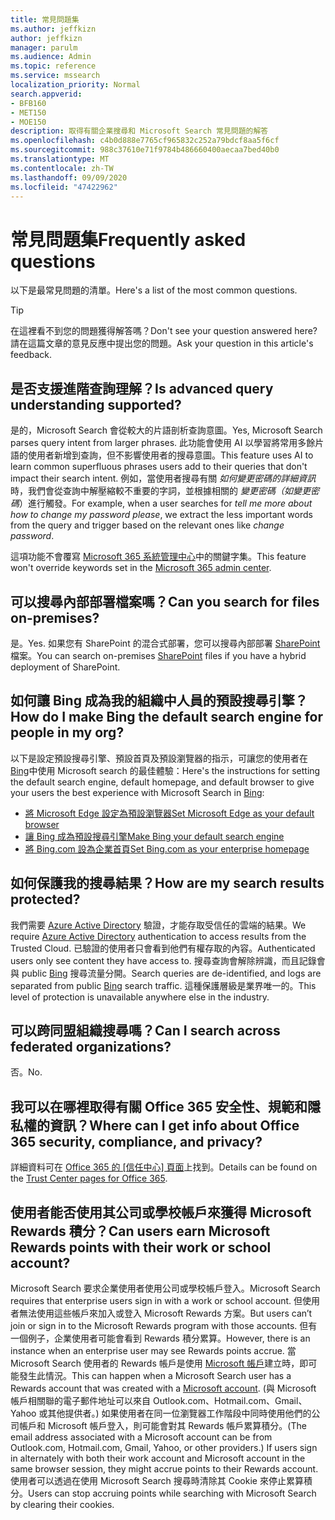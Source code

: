```yaml
---
title: 常見問題集
ms.author: jeffkizn
author: jeffkizn
manager: parulm
ms.audience: Admin
ms.topic: reference
ms.service: mssearch
localization_priority: Normal
search.appverid:
- BFB160
- MET150
- MOE150
description: 取得有關企業搜尋和 Microsoft Search 常見問題的解答
ms.openlocfilehash: c4b0d888e7765cf965832c252a79bdcf8aa5f6cf
ms.sourcegitcommit: 988c37610e71f9784b486660400aecaa7bed40b0
ms.translationtype: MT
ms.contentlocale: zh-TW
ms.lasthandoff: 09/09/2020
ms.locfileid: "47422962"
---
```

<!-- markdownlint-disable no-trailing-punctuation -->
# <a name="frequently-asked-questions"></a><span data-ttu-id="7141f-103">常見問題集</span><span class="sxs-lookup"><span data-stu-id="7141f-103">Frequently asked questions</span></span>

<span data-ttu-id="7141f-104">以下是最常見問題的清單。</span><span class="sxs-lookup"><span data-stu-id="7141f-104">Here's a list of the most common questions.</span></span>

> [!TIP]
> <span data-ttu-id="7141f-105">在這裡看不到您的問題獲得解答嗎？</span><span class="sxs-lookup"><span data-stu-id="7141f-105">Don't see your question answered here?</span></span> <span data-ttu-id="7141f-106">請在這篇文章的意見反應中提出您的問題。</span><span class="sxs-lookup"><span data-stu-id="7141f-106">Ask your question in this article's feedback.</span></span>

## <a name="is-advanced-query-understanding-supported"></a><span data-ttu-id="7141f-107">是否支援進階查詢理解？</span><span class="sxs-lookup"><span data-stu-id="7141f-107">Is advanced query understanding supported?</span></span>

<span data-ttu-id="7141f-108">是的，Microsoft Search 會從較大的片語剖析查詢意圖。</span><span class="sxs-lookup"><span data-stu-id="7141f-108">Yes, Microsoft Search parses query intent from larger phrases.</span></span> <span data-ttu-id="7141f-109">此功能會使用 AI 以學習將常用多餘片語的使用者新增到查詢，但不影響使用者的搜尋意圖。</span><span class="sxs-lookup"><span data-stu-id="7141f-109">This feature uses AI to learn common superfluous phrases users add to their queries that don't impact their search intent.</span></span> <span data-ttu-id="7141f-110">例如，當使用者搜尋有關 *如何變更密碼的詳細資訊*時，我們會從查詢中解壓縮較不重要的字詞，並根據相關的 *變更密碼（如變更密碼*）進行觸發。</span><span class="sxs-lookup"><span data-stu-id="7141f-110">For example, when a user searches for *tell me more about how to change my password please*, we extract the less important words from the query and trigger based on the relevant ones like *change password*.</span></span>
  
<span data-ttu-id="7141f-111">這項功能不會覆寫 [Microsoft 365 系統管理中心](https://admin.microsoft.com)中的關鍵字集。</span><span class="sxs-lookup"><span data-stu-id="7141f-111">This feature won't override keywords set in the [Microsoft 365 admin center](https://admin.microsoft.com).</span></span>
  
## <a name="can-you-search-for-files-on-premises"></a><span data-ttu-id="7141f-112">可以搜尋內部部署檔案嗎？</span><span class="sxs-lookup"><span data-stu-id="7141f-112">Can you search for files on-premises?</span></span>

<span data-ttu-id="7141f-113">是。</span><span class="sxs-lookup"><span data-stu-id="7141f-113">Yes.</span></span> <span data-ttu-id="7141f-114">如果您有 SharePoint 的混合式部署，您可以搜尋內部部署 [SharePoint](http://sharepoint.com/) 檔案。</span><span class="sxs-lookup"><span data-stu-id="7141f-114">You can search on-premises [SharePoint](http://sharepoint.com/) files if you have a hybrid deployment of SharePoint.</span></span>
  
## <a name="how-do-i-make-bing-the-default-search-engine-for-people-in-my-org"></a><span data-ttu-id="7141f-115">如何讓 Bing 成為我的組織中人員的預設搜尋引擎？</span><span class="sxs-lookup"><span data-stu-id="7141f-115">How do I make Bing the default search engine for people in my org?</span></span>

<span data-ttu-id="7141f-116">以下是設定預設搜尋引擎、預設首頁及預設瀏覽器的指示，可讓您的使用者在 [Bing](https://Bing.com)中使用 Microsoft search 的最佳體驗：</span><span class="sxs-lookup"><span data-stu-id="7141f-116">Here's the instructions for setting the default search engine, default homepage, and default browser to give your users the best experience with Microsoft Search in [Bing](https://Bing.com):</span></span>

- [<span data-ttu-id="7141f-117">將 Microsoft Edge 設定為預設瀏覽器</span><span class="sxs-lookup"><span data-stu-id="7141f-117">Set Microsoft Edge as your default browser</span></span>](set-default-browser.md)
- [<span data-ttu-id="7141f-118">讓 Bing 成為預設搜尋引擎</span><span class="sxs-lookup"><span data-stu-id="7141f-118">Make Bing your default search engine</span></span>](set-default-search-engine.md)
- [<span data-ttu-id="7141f-119">將 Bing.com 設為企業首頁</span><span class="sxs-lookup"><span data-stu-id="7141f-119">Set Bing.com as your enterprise homepage</span></span>](set-default-homepage.md)

## <a name="how-are-my-search-results-protected"></a><span data-ttu-id="7141f-120">如何保護我的搜尋結果？</span><span class="sxs-lookup"><span data-stu-id="7141f-120">How are my search results protected?</span></span>

<span data-ttu-id="7141f-121">我們需要 [Azure Active Directory](https://docs.microsoft.com/azure/active-directory/) 驗證，才能存取受信任的雲端的結果。</span><span class="sxs-lookup"><span data-stu-id="7141f-121">We require [Azure Active Directory](https://docs.microsoft.com/azure/active-directory/) authentication to access results from the Trusted Cloud.</span></span> <span data-ttu-id="7141f-122">已驗證的使用者只會看到他們有權存取的內容。</span><span class="sxs-lookup"><span data-stu-id="7141f-122">Authenticated users only see content they have access to.</span></span> <span data-ttu-id="7141f-123">搜尋查詢會解除辨識，而且記錄會與 public [Bing](https://Bing.com) 搜尋流量分開。</span><span class="sxs-lookup"><span data-stu-id="7141f-123">Search queries are de-identified, and logs are separated from public [Bing](https://Bing.com) search traffic.</span></span> <span data-ttu-id="7141f-124">這種保護層級是業界唯一的。</span><span class="sxs-lookup"><span data-stu-id="7141f-124">This level of protection is unavailable anywhere else in the industry.</span></span>

## <a name="can-i-search-across-federated-organizations"></a><span data-ttu-id="7141f-125">可以跨同盟組織搜尋嗎？</span><span class="sxs-lookup"><span data-stu-id="7141f-125">Can I search across federated organizations?</span></span>

<span data-ttu-id="7141f-126">否。</span><span class="sxs-lookup"><span data-stu-id="7141f-126">No.</span></span>

## <a name="where-can-i-get-info-about-office-365-security-compliance-and-privacy"></a><span data-ttu-id="7141f-127">我可以在哪裡取得有關 Office 365 安全性、規範和隱私權的資訊？</span><span class="sxs-lookup"><span data-stu-id="7141f-127">Where can I get info about Office 365 security, compliance, and privacy?</span></span>

<span data-ttu-id="7141f-128">詳細資料可在 [Office 365 的 [信任中心] 頁面](https://www.microsoft.com/TrustCenter/CloudServices/office365/default.aspx)上找到。</span><span class="sxs-lookup"><span data-stu-id="7141f-128">Details can be found on the [Trust Center pages for Office 365](https://www.microsoft.com/TrustCenter/CloudServices/office365/default.aspx).</span></span>

## <a name="can-users-earn-microsoft-rewards-points-with-their-work-or-school-account"></a><span data-ttu-id="7141f-129">使用者能否使用其公司或學校帳戶來獲得 Microsoft Rewards 積分？</span><span class="sxs-lookup"><span data-stu-id="7141f-129">Can users earn Microsoft Rewards points with their work or school account?</span></span>

<span data-ttu-id="7141f-130">Microsoft Search 要求企業使用者使用公司或學校帳戶登入。</span><span class="sxs-lookup"><span data-stu-id="7141f-130">Microsoft Search requires that enterprise users sign in with a work or school account.</span></span> <span data-ttu-id="7141f-131">但使用者無法使用這些帳戶來加入或登入 Microsoft Rewards 方案。</span><span class="sxs-lookup"><span data-stu-id="7141f-131">But users can’t join or sign in to the Microsoft Rewards program with those accounts.</span></span> <span data-ttu-id="7141f-132">但有一個例子，企業使用者可能會看到 Rewards 積分累算。</span><span class="sxs-lookup"><span data-stu-id="7141f-132">However, there is an instance when an enterprise user may see Rewards points accrue.</span></span> <span data-ttu-id="7141f-133">當 Microsoft Search 使用者的 Rewards 帳戶是使用 [Microsoft 帳戶](https://www.microsoft.com/welcome?rtc=1)建立時，即可能發生此情況。</span><span class="sxs-lookup"><span data-stu-id="7141f-133">This can happen when a Microsoft Search user has a Rewards account that was created with a [Microsoft account](https://www.microsoft.com/welcome?rtc=1).</span></span> <span data-ttu-id="7141f-134">(與 Microsoft 帳戶相關聯的電子郵件地址可以來自 Outlook.com、Hotmail.com、Gmail、Yahoo 或其他提供者。) 如果使用者在同一位瀏覽器工作階段中同時使用他們的公司帳戶和 Microsoft 帳戶登入，則可能會對其 Rewards 帳戶累算積分。</span><span class="sxs-lookup"><span data-stu-id="7141f-134">(The email address associated with a Microsoft account can be from Outlook.com, Hotmail.com, Gmail, Yahoo, or other providers.) If users sign in alternately with both their work account and Microsoft account in the same browser session, they might accrue points to their Rewards account.</span></span> <span data-ttu-id="7141f-135">使用者可以透過在使用 Microsoft Search 搜尋時清除其 Cookie 來停止累算積分。</span><span class="sxs-lookup"><span data-stu-id="7141f-135">Users can stop accruing points while searching with Microsoft Search by clearing their cookies.</span></span>

